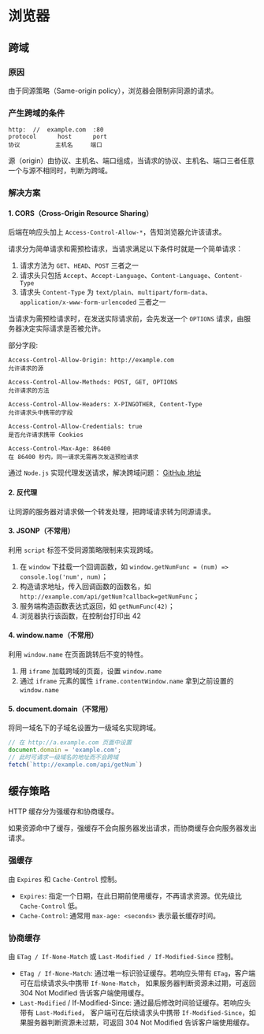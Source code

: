 # 浏览器

## 跨域

### 原因
由于同源策略（Same-origin policy），浏览器会限制非同源的请求。

### 产生跨域的条件
```
http:  //  example.com  :80
protocol      host      port
协议          主机名     端口
```
源（origin）由协议、主机名、端口组成，当请求的协议、主机名、端口三者任意一个与源不相同时，判断为跨域。

### 解决方案

#### 1. CORS（Cross-Origin Resource Sharing）
后端在响应头加上 `Access-Control-Allow-*`，告知浏览器允许该请求。

请求分为简单请求和需预检请求，当请求满足以下条件时就是一个简单请求：
1. 请求方法为 `GET`、`HEAD`、`POST` 三者之一
2. 请求头只包括 `Accept`、`Accept-Language`、`Content-Language`、`Content-Type`
3. 请求头 `Content-Type` 为 `text/plain`、`multipart/form-data`、`application/x-www-form-urlencoded` 三者之一

当请求为需预检请求时，在发送实际请求前，会先发送一个 `OPTIONS` 请求，由服务器决定实际请求是否被允许。

部分字段:
```
Access-Control-Allow-Origin: http://example.com
允许请求的源

Access-Control-Allow-Methods: POST, GET, OPTIONS
允许请求的方法

Access-Control-Allow-Headers: X-PINGOTHER, Content-Type
允许请求头中携带的字段

Access-Control-Allow-Credentials: true
是否允许请求携带 Cookies

Access-Control-Max-Age: 86400
在 86400 秒内，同一请求无需再次发送预检请求
```

通过 `Node.js` 实现代理发送请求，解决跨域问题： [GitHub 地址](https://github.com/Lisianthus-A/utils-js/blob/main/proxy.js)

#### 2. 反代理
让同源的服务器对请求做一个转发处理，把跨域请求转为同源请求。

#### 3. JSONP（不常用）
利用 `script` 标签不受同源策略限制来实现跨域。

1. 在 `window` 下挂载一个回调函数，如 `window.getNumFunc = (num) => console.log('num', num)`；
2. 构造请求地址，传入回调函数的函数名，如 `http://example.com/api/getNum?callback=getNumFunc`；
3. 服务端构造函数表达式返回，如 `getNumFunc(42)`；
4. 浏览器执行该函数，在控制台打印出 42

#### 4. window.name（不常用）
利用 `window.name` 在页面跳转后不变的特性。

1. 用 `iframe` 加载跨域的页面，设置 `window.name`
2. 通过 `iframe` 元素的属性 `iframe.contentWindow.name` 拿到之前设置的 `window.name`

#### 5. document.domain（不常用）
将同一域名下的子域名设置为一级域名实现跨域。
``` js
// 在 http://a.example.com 页面中设置
document.domain = 'example.com';
// 此时可请求一级域名的地址而不会跨域
fetch(`http://example.com/api/getNum`)
```

## 缓存策略
HTTP 缓存分为强缓存和协商缓存。

如果资源命中了缓存，强缓存不会向服务器发出请求，而协商缓存会向服务器发出请求。

### 强缓存
由 `Expires` 和 `Cache-Control` 控制。
- `Expires`: 指定一个日期，在此日期前使用缓存，不再请求资源。优先级比 `Cache-Control` 低。
- `Cache-Control`: 通常用 `max-age: <seconds>` 表示最长缓存时间。

### 协商缓存
由 `ETag / If-None-Match​` 或 `Last-Modified / If-Modified-Since​` 控制。
- `ETag / If-None-Match​`: 通过唯一标识验证缓存。若响应头带有 `ETag`，客户端可在后续请求头中携带 `If-None-Match`，
如果服务器判断资源未过期，可返回 304 Not Modified 告诉客户端使用缓存。
- `Last-Modified` / If-Modified-Since​: 通过最后修改时间验证缓存。若响应头带有 `Last-Modified`，
客户端可在后续请求头中携带 `If-Modified-Since​`，如果服务器判断资源未过期，可返回 304 Not Modified 告诉客户端使用缓存。